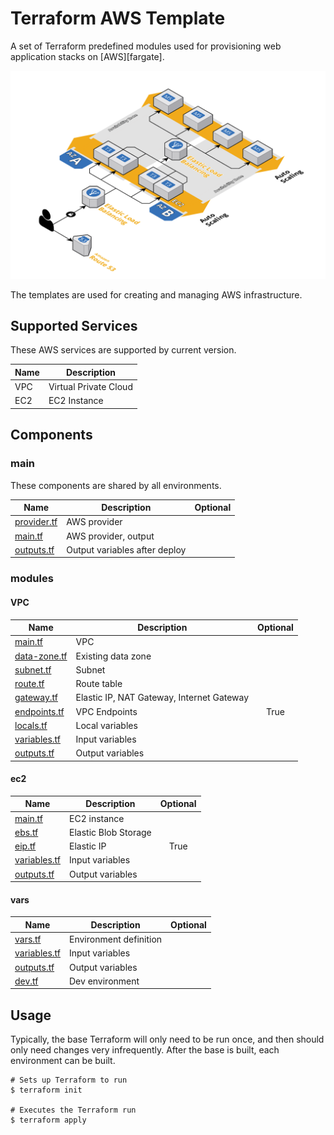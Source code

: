 # Terraform AWS Template

A set of Terraform predefined modules used for provisioning web application stacks on [AWS][fargate].

![diagram](images/diagram.png)

The templates are used for creating and managing AWS infrastructure.

## Supported Services

These AWS services are supported by current version.

| Name | Description |
|------|-------------|
| VPC | Virtual Private Cloud |
| EC2 | EC2 Instance |

## Components

### main

These components are shared by all environments.

| Name | Description | Optional |
|------|-------------|:---:|
| [provider.tf][mp] | AWS provider |  |
| [main.tf][mm] | AWS provider, output |  |
| [outputs.tf][mo] | Output variables after deploy |  ||

### modules

#### VPC
| Name | Description | Optional |
|------|-------------|:----:|
| [main.tf][vm] | VPC |  |
| [data-zone.tf][vdz] | Existing data zone |  |
| [subnet.tf][vs] | Subnet |  |
| [route.tf][vr] | Route table |  |
| [gateway.tf][vgw] | Elastic IP, NAT Gateway, Internet Gateway |  |
| [endpoints.tf][vep] | VPC Endpoints | True |
| [locals.tf][vl] | Local variables |  |
| [variables.tf][vv] | Input variables |  |
| [outputs.tf][vo] | Output variables |  |

#### ec2
| Name | Description | Optional |
|------|-------------|:----:|
| [main.tf][em] | EC2 instance |  |
| [ebs.tf][eeb] | Elastic Blob Storage |  |
| [eip.tf][eip] | Elastic IP | True |
| [variables.tf][ev] | Input variables |  |
| [outputs.tf][eo] | Output variables |  |

#### vars
| Name | Description | Optional |
|------|-------------|:----:|
| [vars.tf][vaev] | Environment definition |  |
| [variables.tf][vav] | Input variables |  |
| [outputs.tf][vao] | Output variables |  |
| [dev.tf][vad] | Dev environment |  |

## Usage

Typically, the base Terraform will only need to be run once, and then should only
need changes very infrequently. After the base is built, each environment can be built.

```
# Sets up Terraform to run
$ terraform init

# Executes the Terraform run
$ terraform apply
```

[aws]: https://aws.amazon.com/
[mp]: ./provider.tf
[mm]: ./main.tf
[mo]: ./outputs.tf

[vm]: ./modules/vpc/main.tf
[vdz]: ./modules/vpc/data-zone.tf
[vs]: ./modules/vpc/subnet.tf
[vr]: ./modules/vpc/route.tf
[vgw]: ./modules/vpc/gateway.tf
[vep]: ./modules/vpc/endpoints.tf
[vl]: ./modules/vpc/locals.tf
[vv]: ./modules/vpc/variables.tf
[vo]: ./modules/vpc/outputs.tf

[em]: ./modules/ec2/main.tf
[eeb]: ./modules/ec2/ebs.tf
[eip]: ./modules/ec2/eip.tf
[ev]: ./modules/ec2/variables.tf
[eo]: ./modules/ec2/outputs.tf

[vaev]: ./modules/vars/vars.tf
[vav]: ./modules/vars/variables.tf
[vao]: ./modules/vars/outputs.tf
[vad]: ./modules/vars/dev.tf

